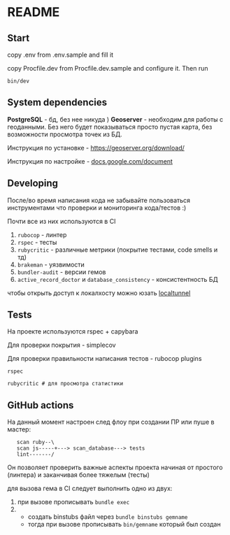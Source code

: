 # README


## Start
copy .env from .env.sample and fill it

copy Procfile.dev from Procfile.dev.sample and configure it. Then run

`bin/dev`



## System dependencies

**PostgreSQL** - бд, без нее никуда )
**Geoserver** - необходим для работы с геоданными. Без него будет показываться просто пустая карта, без возможности просмотра точек из БД.

Инструкция по установке - https://geoserver.org/download/

Инструкция по настройке - [docs.google.com/document](https://docs.google.com/document/d/1-3L9uSeURUI4rmYkArT6ycBN7JQvhUnONboK4brn2dY/edit?tab=t.0#heading=h.4aa3v1m8xv8l)



## Developing

После/во время написания кода не забывайте пользоваться инструментами что проверки и мониторинга кода/тестов :)

Почти все из них используются в CI

1) `rubocop` - линтер
2) `rspec` - тесты
3) `rubycritic` - различные метрики (покрытие тестами, code smells и тд)
4) `brakeman` - уязвимости
5) `bundler-audit` - версии гемов
6) `active_record_doctor` и `database_consistency` - консистентность БД

чтобы открыть доступ к локалхосту можно юзать [localtunnel](https://theboroer.github.io/localtunnel-www/)

## Tests

На проекте используются rspec + capybara

Для проверки покрытия - simplecov

Для проверки правильности написания тестов - rubocop plugins

```
rspec

rubycritic # для просмотра статистики
```



## GitHub actions

На данный момент настроен след флоу при создании ПР или пуше в мастер:

```
   scan ruby--\
   scan js-----+---> scan_database---> tests
   lint-------/
```

Он позволяет проверить важные аспекты проекта начиная от простого (линтера) и заканчивая более тяжелым (тесты)

для вызова гема в CI следует выполнить одно из двух:
1) при вызове прописывать `bundle exec`
2) 
   * создать binstubs файл через `bundle binstubs gemname`
   * тогда при вызове прописывать `bin/gemname` который был создан

